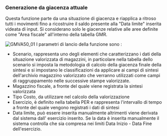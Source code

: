 ### Generazione da giacenza attuale
Questa funzione parte da una situazione di giacenza e riapplica a ritroso tutti i movimenti fino a ricostruire il saldo presente alla "Data limite" inserita videata di input.
Si considerano solo le giacenze relative alle aree definite come "Area fiscale" all'interno della tabella GMR.

![GMVA50_01](https://doc.smeup.com/immagini/MBDOC_OGG-P_GMVA50/GMVA50_01.png)
I parametri di lancio della funzione sono : 

- Scenario, rappresenta uno degli elementi che caratterizzano i dati della situazione valorizzata di magazzini, in particolare nella tabella dello scenario si imposta la metodologia di calcolo della giacenza finale della sintesi e si impostano le classificazioni da applicare ai campi di sintesi dell'archivio magazzino valorizzato che verranno utilizzati come campi di raggruppamento nelle successive stampe valorizzate.
- Magazzino fiscale, a fronte del quale viene registrata la sintesi valorizzata
- Tipo Costo, da utilizzare nel calcolo della valorizzazione
- Esercizio, è definito nella tabella PER e rappresenta l'intervallo di tempo a fronte del quale vengono registrati i dati di sintesi
- Data limite, può essere inserita manualmente altrimenti viene derivata dal sistema dall' esercizio inserito.  Se la data è inserita manualmente il sistema controlla che sia compresa nei limiti Data Inizio - Data Fine dell'esercizio.

